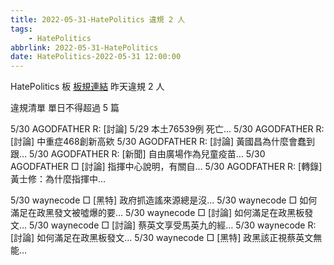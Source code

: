 ```yaml
---
title: 2022-05-31-HatePolitics 違規 2 人
tags:
    - HatePolitics
abbrlink: 2022-05-31-HatePolitics
date: HatePolitics-2022-05-31 12:00:00
---
```

HatePolitics 板 [板規連結](https://www.ptt.cc/bbs/HatePolitics/M.1617115262.A.D60.html)
昨天違規 2 人
<!-- more -->

違規清單
單日不得超過 5 篇

5/30 AGODFATHER R: [討論] 5/29 本土76539例 死亡…
5/30 AGODFATHER R: [討論] 中重症468創新高欸
5/30 AGODFATHER R: [討論] 黃國昌為什麼會蠢到跟…
5/30 AGODFATHER R: [新聞] 自由廣場作為兒童疫苗…
5/30 AGODFATHER □ [討論] 指揮中心說明，有關自…
5/30 AGODFATHER R: [轉錄] 黃士修：為什麼指揮中…

5/30 waynecode □ [黑特] 政府抓造謠來源總是沒…
5/30 waynecode □ 如何滿足在政黑發文被噓爆的要…
5/30 waynecode □ [討論] 如何滿足在政黑板發文…
5/30 waynecode □ [討論] 蔡英文享受馬英九的經…
5/30 waynecode R: [討論] 如何滿足在政黑板發文…
5/30 waynecode □ [黑特] 政黑該正視蔡英文無能…